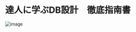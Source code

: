 # 達人に学ぶDB設計　徹底指南書

![image](https://user-images.githubusercontent.com/11070996/79613471-8902c300-8139-11ea-931c-79f142088bb5.png)

